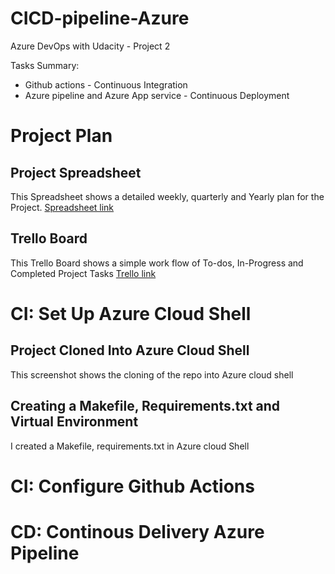 # CICD-pipeline-Azure
Azure DevOps with Udacity - Project 2

Tasks Summary:
- Github actions - Continuous Integration
- Azure pipeline and Azure App service - Continuous Deployment

# Project Plan
## Project Spreadsheet
This Spreadsheet shows a detailed weekly, quarterly and Yearly plan for the Project.
[Spreadsheet link](https://docs.google.com/spreadsheets/d/1pYLdA0_Y1qFRxfJB1XAqbG9uTMH4bOtcGZQinWYdgek/edit?pli=1#gid=1348135932)
## Trello Board
This Trello Board shows a simple work flow of To-dos, In-Progress and Completed Project Tasks
[Trello link](https://trello.com/b/xpcRdzSP/ci-cd-project)

# CI: Set Up Azure Cloud Shell
## Project Cloned Into Azure Cloud Shell
This screenshot shows the cloning of the repo into Azure cloud shell

## Creating a Makefile, Requirements.txt and Virtual Environment
I created a Makefile, requirements.txt in Azure cloud Shell



# CI: Configure Github Actions


# CD: Continous Delivery Azure Pipeline



